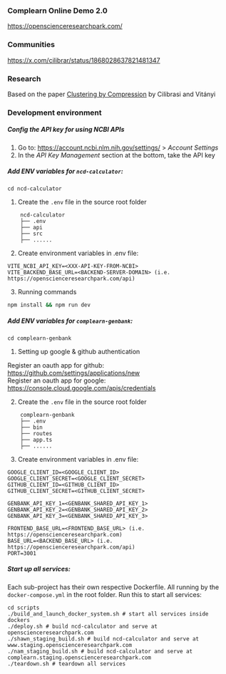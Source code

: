 ### Complearn Online Demo 2.0
https://openscienceresearchpark.com/

### Communities

https://x.com/cilibrar/status/1868028637821481347

### Research

Based on the paper [Clustering by Compression](https://homepages.cwi.nl/~paulv/papers/cluster.pdf) by Cilibrasi and Vitányi

### Development environment
##### Config the API key for using NCBI APIs
1. Go to: https://account.ncbi.nlm.nih.gov/settings/ > *Account Settings*
2. In the *API Key Management* section at the bottom, take the API key
##### Add ENV variables for `ncd-calculator`:
```
cd ncd-calculator
```
1. Create the `.env` file in the source root folder
```
    ncd-calculator
    ├── .env
    ├── api
    ├── src             
    ├── ......
```
2. Create environment variables in .env file:
```
VITE_NCBI_API_KEY=<XXX-API-KEY-FROM-NCBI>
VITE_BACKEND_BASE_URL=<BACKEND-SERVER-DOMAIN> (i.e. https://openscienceresearchpark.com/api)
```
3. Running commands
```bash
npm install && npm run dev
```

##### Add ENV variables for `complearn-genbank`:
```
cd complearn-genbank
```
1. Setting up google & github authentication

Register an oauth app for github: https://github.com/settings/applications/new  
Register an oauth app for google: https://console.cloud.google.com/apis/credentials

2. Create the `.env` file in the source root folder
```
    complearn-genbank
    ├── .env
    ├── bin
    ├── routes            
    ├── app.ts   
    ├── ......
```
3. Create environment variables in .env file:
```
GOOGLE_CLIENT_ID=<GOOGLE_CLIENT_ID>
GOOGLE_CLIENT_SECRET=<GOOGLE_CLIENT_SECRET>
GITHUB_CLIENT_ID=<GITHUB_CLIENT_ID>
GITHUB_CLIENT_SECRET=<GITHUB_CLIENT_SECRET>

GENBANK_API_KEY_1=<GENBANK_SHARED_API_KEY_1>
GENBANK_API_KEY_2=<GENBANK_SHARED_API_KEY_2>
GENBANK_API_KEY_3=<GENBANK_SHARED_API_KEY_3>

FRONTEND_BASE_URL=<FRONTEND_BASE_URL> (i.e. https://openscienceresearchpark.com)
BASE_URL=<BACKEND_BASE_URL> (i.e. https://openscienceresearchpark.com/api)
PORT=3001
```

##### Start up all services:
Each sub-project has their own respective Dockerfile. All running by the `docker-compose.yml` in the root folder. Run this to start all services:
```
cd scripts
./build_and_launch_docker_system.sh # start all services inside dockers
./deploy.sh # build ncd-calculator and serve at openscienceresearchpark.com
./shawn_staging_build.sh # build ncd-calculator and serve at www.staging.openscienceresearchpark.com
./nam_staging_build.sh # build ncd-calculator and serve at complearn.staging.openscienceresearchpark.com
./teardown.sh # teardown all services
```
